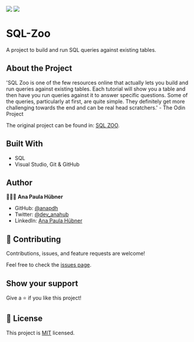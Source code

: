 ![](https://img.shields.io/badge/Microverse-blueviolet) ![](https://img.shields.io/badge/SQL-yellow)

# SQL-Zoo
A project to build and run SQL queries against existing tables.

## About the Project

'SQL Zoo is one of the few resources online that actually lets you build and run queries against existing tables. Each tutorial will show you a table and then have you run queries against it to answer specific questions. Some of the queries, particularly at first, are quite simple. They definitely get more challenging towards the end and can be real head scratchers.' - The Odin Project

The original project can be found in: [SQL ZOO](https://sqlzoo.net/wiki/SQL_Tutorial).


## Built With

- SQL
- Visual Studio, Git & GitHub


## Author

👩🏼‍💻 **Ana Paula Hübner**

- GitHub: [@anapdh](https://github.com/anapdh)
- Twitter: [@dev_anahub](https://twitter.com/dev_anahub)
- LinkedIn: [Ana Paula Hübner](https://www.linkedin.com/in/anapdh)


## 🤝 Contributing

Contributions, issues, and feature requests are welcome!

Feel free to check the [issues page](https://github.com/anapdh/SQL-Zoo/issues).


## Show your support

Give a ⭐️ if you like this project!


## 📝 License

This project is [MIT](license.md/) licensed.
